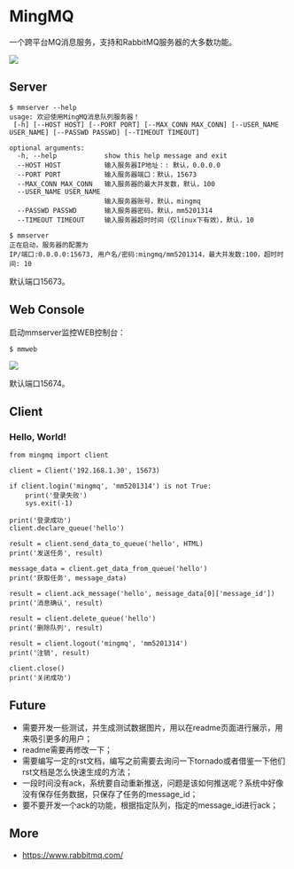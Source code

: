 # MingMQ

一个跨平台MQ消息服务，支持和RabbitMQ服务器的大多数功能。

![](https://github.com/zswj123/MingMQ/blob/local/logo.jpg)

## Server

```
$ mmserver --help
usage: 欢迎使用MingMQ消息队列服务器！
 [-h] [--HOST HOST] [--PORT PORT] [--MAX_CONN MAX_CONN] [--USER_NAME USER_NAME] [--PASSWD PASSWD] [--TIMEOUT TIMEOUT]

optional arguments:
  -h, --help            show this help message and exit
  --HOST HOST           输入服务器IP地址：: 默认，0.0.0.0
  --PORT PORT           输入服务器端口：默认，15673
  --MAX_CONN MAX_CONN   输入服务器的最大并发数，默认，100
  --USER_NAME USER_NAME
                        输入服务器账号，默认，mingmq
  --PASSWD PASSWD       输入服务器密码，默认，mm5201314
  --TIMEOUT TIMEOUT     输入服务器超时时间（仅linux下有效），默认，10

$ mmserver
正在启动，服务器的配置为
IP/端口:0.0.0.0:15673, 用户名/密码:mingmq/mm5201314，最大并发数:100，超时时间: 10

```

默认端口15673。

## Web Console

启动mmserver监控WEB控制台：

```
$ mmweb
```

![](https://github.com/zswj123/MingMQ/blob/master/web_console.png)

默认端口15674。

## Client
### Hello, World!
```
from mingmq import client

client = Client('192.168.1.30', 15673)

if client.login('mingmq', 'mm5201314') is not True:
    print('登录失败')
    sys.exit(-1)

print('登录成功')
client.declare_queue('hello')

result = client.send_data_to_queue('hello', HTML)
print('发送任务', result)

message_data = client.get_data_from_queue('hello')
print('获取任务', message_data)

result = client.ack_message('hello', message_data[0]['message_id'])
print('消息确认', result)

result = client.delete_queue('hello')
print('删除队列', result)

result = client.logout('mingmq', 'mm5201314')
print('注销', result)

client.close()
print('关闭成功')
```

## Future

* 需要开发一些测试，并生成测试数据图片，用以在readme页面进行展示，用来吸引更多的用户；
* readme需要再修改一下；
* 需要编写一定的rst文档，编写之前需要去询问一下tornado或者借鉴一下他们rst文档是怎么快速生成的方法；
* 一段时间没有ack，系统要自动重新推送，问题是该如何推送呢？系统中好像没有保存任务数据，只保存了任务的message_id；
* 要不要开发一个ack的功能，根据指定队列，指定的message_id进行ack；

## More

* https://www.rabbitmq.com/